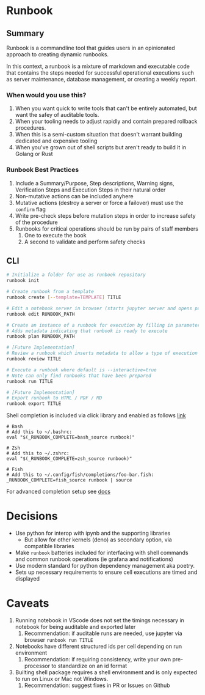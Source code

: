 # Runbook

## Summary

Runbook is a commandline tool that guides users in an opinionated approach to creating dynamic runbooks.

In this context, a runbook is a mixture of markdown and executable code that contains the steps needed for successful operational executions such as server maintenance, database management, or creating a weekly report.

### When would you use this?
1. When you want quick to write tools that can't be entirely automated, but want the safey of auditable tools.
2. When your tooling needs to adjust rapidly and contain prepared rollback procedures.
3. When this is a semi-custom situation that doesn't warrant building dedicated and expensive tooling
4. When you've grown out of shell scripts but aren't ready to build it in Golang or Rust

### Runbook Best Practices
1. Include a Summary/Purpose, Step descriptions, Warning signs, Verification Steps and Execution Steps in their natural order
2. Non-mutative actions can be included anyhere
3. Mutative actions (destroy a server or force a failover) must use the `confirm` flag
4. Write pre-check steps before mutation steps in order to increase safety of the procedure
5. Runbooks for critical operations should be run by pairs of staff members
   1. One to execute the book
   2. A second to validate and perform safety checks

## CLI

```sh
# Initialize a folder for use as runbook repository
runbook init

# Create runbook from a template
runbook create [--template=TEMPLATE] TITLE

# Edit a notebook server in browser (starts jupyter server and opens page)
runbook edit RUNBOOK_PATH

# Create an instance of a runbook for execution by filling in parameterization
# Adds metadata indicating that runbook is ready to execute
runbook plan RUNBOOK_PATH

# [Future Implementation]
# Review a runbook which inserts metadata to allow a type of execution
runbook review TITLE

# Execute a runbook where default is --interactive=true
# Note can only find runbooks that have been prepared
runbook run TITLE

# [Future Implementation]
# Export runbook to HTML / PDF / MD
runbook export TITLE
```

Shell completion is included via click library and enabled as follows [link](https://click.palletsprojects.com/en/8.1.x/shell-completion/#enabling-completion)

```
# Bash
# Add this to ~/.bashrc:
eval "$(_RUNBOOK_COMPLETE=bash_source runbook)"

# Zsh
# Add this to ~/.zshrc:
eval "$(_RUNBOOK_COMPLETE=zsh_source runbook)"

# Fish
# Add this to ~/.config/fish/completions/foo-bar.fish:
_RUNBOOK_COMPLETE=fish_source runbook | source
```

For advanced completion setup see [docs](https://click.palletsprojects.com/en/8.1.x/shell-completion/#enabling-completion)

# Decisions

- Use python for interop with ipynb and the supporting libraries
    - But allow for other kernels (deno) as secondary option, via compatible libraries
- Make `runbook` batteries included for interfacing with shell commands and common runbook
operations (ie grafana and notifications)
- Use modern standard for python dependency management aka poetry.
- Sets up necessary requirements to ensure cell executions are timed and displayed

# Caveats

1. Running notebook in VScode does not set the timings necessary in notebook for being auditable and exported later
   1. Recommendation: if auditable runs are needed, use jupyter via browser `runbook run TITLE`
1. Notebooks have different structured ids per cell depending on run environment
   1. Recommendation: if requiring consistency, write your own pre-processor to standardize on an id format
1. Builting shell package requires a shell environment and is only expected to run on Linux or Mac not Windows.
   1. Recommendation: suggest fixes in PR or Issues on Github
